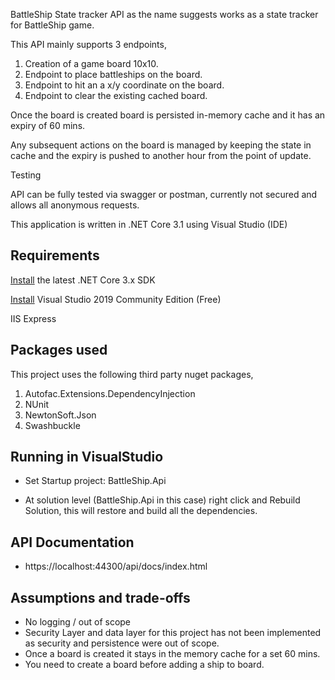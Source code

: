 BattleShip State tracker API as the name suggests works as a state tracker for BattleShip game.

This API mainly supports 3 endpoints,

1. Creation of a game board 10x10. 
2. Endpoint to place battleships on the board.
3. Endpoint to hit an a x/y coordinate on the board.
4. Endpoint to clear the existing cached board.

Once the board is created board is persisted in-memory cache and it has an expiry of 60 mins. 

Any subsequent actions on the board is managed by keeping the state in cache and the expiry is pushed to another hour from the point of update.

Testing

API can be fully tested via swagger or postman, currently not secured and allows all anonymous requests.


This application is written in .NET Core 3.1 using Visual Studio (IDE)


##  Requirements

[Install](https://dotnet.microsoft.com/download#/current) the latest .NET Core 3.x SDK

[Install](https://visualstudio.microsoft.com/vs/community/) Visual Studio 2019 Community Edition (Free)

IIS Express


## Packages used

This project uses the following third party nuget packages,

1. Autofac.Extensions.DependencyInjection
2. NUnit
4. NewtonSoft.Json
5. Swashbuckle

## Running in VisualStudio

* Set Startup project: BattleShip.Api

* At solution level (BattleShip.Api in this case) right click and Rebuild Solution, this will restore and build all the dependencies.

## API Documentation

* https://localhost:44300/api/docs/index.html


## Assumptions and trade-offs

* No logging / out of scope
* Security Layer and data layer for this project has not been implemented as security and persistence were out of scope.
* Once a board is created it stays in the memory cache for a set 60 mins.
* You need to create a board before adding a ship to board.
